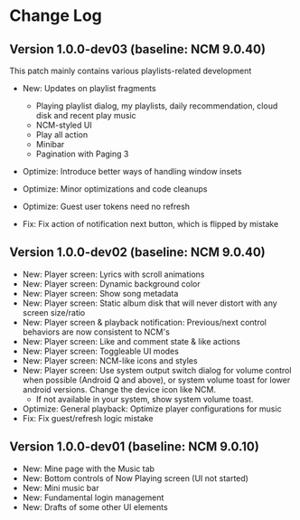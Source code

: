 Change Log
==========

## Version 1.0.0-dev03 (baseline: NCM 9.0.40)

This patch mainly contains various playlists-related development

- New: Updates on playlist fragments
  - Playing playlist dialog, my playlists, daily recommendation, cloud disk and recent play music
  - NCM-styled UI
  - Play all action
  - Minibar
  - Pagination with Paging 3

- Optimize: Introduce better ways of handling window insets
- Optimize: Minor optimizations and code cleanups
- Optimize: Guest user tokens need no refresh
- Fix: Fix action of notification next button, which is flipped by mistake

## Version 1.0.0-dev02 (baseline: NCM 9.0.40)

- New: Player screen: Lyrics with scroll animations
- New: Player screen: Dynamic background color
- New: Player screen: Show song metadata
- New: Player screen: Static album disk that will never distort with any screen size/ratio
- New: Player screen & playback notification: Previous/next control behaviors are now consistent to NCM's
- New: Player screen: Like and comment state & like actions
- New: Player screen: Toggleable UI modes
- New: Player screen: NCM-like icons and styles
- New: Player screen: Use system output switch dialog for volume control when possible (Android Q and above), or system volume toast for lower android versions. Change the device icon like NCM.
  - If not available in your system, show system volume toast.
- Optimize: General playback: Optimize player configurations for music
- Fix: Fix guest/refresh logic mistake

## Version 1.0.0-dev01 (baseline: NCM 9.0.10)

 * New: Mine page with the Music tab
 * New: Bottom controls of Now Playing screen (UI not started)
 * New: Mini music bar
 * New: Fundamental login management 
 * New: Drafts of some other UI elements
